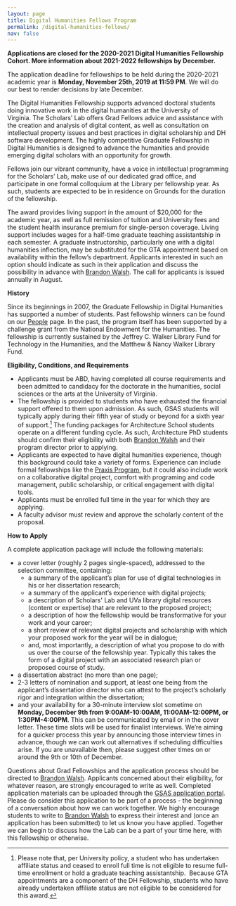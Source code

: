 ```yaml
---
layout: page
title: Digital Humanities Fellows Program
permalink: /digital-humanities-fellows/
nav: false
---
```

**Applications are closed for the 2020-2021 Digital Humanities Fellowship Cohort. More information about 2021-2022 fellowships by December.**

The application deadline for fellowships to be held during the 2020-2021 academic year is **Monday, November 25th, 2019 at 11:59 PM**. We will do our best to render decisions by late December.

The Digital Humanities Fellowship supports advanced doctoral students doing innovative work in the digital humanities at the University of Virginia. The Scholars’ Lab offers Grad Fellows advice and assistance with the creation and analysis of digital content, as well as consultation on intellectual property issues and best practices in digital scholarship and DH software development. The highly competitive Graduate Fellowship in Digital Humanities is designed to advance the humanities and provide emerging digital scholars with an opportunity for growth.

Fellows join our vibrant community, have a voice in intellectual programming for the Scholars’ Lab, make use of our dedicated grad office, and participate in one formal colloquium at the Library per fellowship year. As such, students are expected to be in residence on Grounds for the duration of the fellowship.

The award provides living support in the amount of $20,000 for the academic year, as well as full remission of tuition and University fees and the student health insurance premium for single-person coverage. Living support includes wages for a half-time graduate teaching assistantship in each semester. A graduate instructorship, particularly one with a digital humanities inflection, may be substituted for the GTA appointment based on availability within the fellow’s department. Applicants interested in such an option should indicate as such in their application and discuss the possibility in advance with [Brandon Walsh](mailto:bmw9t@virginia.edu). The call for applicants is issued annually in August.

**History**

Since its beginnings in 2007, the Graduate Fellowship in Digital Humanities has supported a number of students. Past fellowship winners can be found on our [People](/people) page. In the past, the program itself has been supported by a challenge grant from the National Endowment for the Humanities. The fellowship is currently sustained by the Jeffrey C. Walker Library Fund for Technology in the Humanities, and the Matthew & Nancy Walker Library Fund.

**Eligibility, Conditions, and Requirements**

* Applicants must be ABD, having completed all course requirements and been admitted to candidacy for the doctorate in the humanities, social sciences or the arts at the University of Virginia.
* The fellowship is provided to students who have exhausted the financial support offered to them upon admission. As such, GSAS students will typically apply during their fifth year of study or beyond for a sixth year of support.[^1] The funding packages for Architecture School students operate on a different funding cycle. As such, Architecture PhD students should confirm their eligibility with both [Brandon Walsh](mailto:bmw9t@virginia.edu) and their program director prior to applying.
* Applicants are expected to have digital humanities experience, though this background could take a variety of forms. Experience can include formal fellowships like the [Praxis Program](http://praxis.scholarslab.org/), but it could also include work on a collaborative digital project, comfort with programing and code management, public scholarship, or critical engagement with digital tools.
* Applicants must be enrolled full time in the year for which they are applying.
* A faculty advisor must review and approve the scholarly content of the proposal.

**How to Apply**

A complete application package will include the following materials:

* a cover letter (roughly 2 pages single-spaced), addressed to the selection committee, containing:
  * a summary of the applicant’s plan for use of digital technologies in his or her dissertation research;
  * a summary of the applicant’s experience with digital projects;
  * a description of Scholars' Lab and UVa library digital resources (content or expertise) that are relevant to the proposed project;
  * a description of how the fellowship would be transformative for your work and your career;
  * a short review of relevant digital projects and scholarship with which your proposed work for the year will be in dialogue;
  * and, most importantly, a description of what you propose to do with us over the course of the fellowship year. Typically this takes the form of a digital project with an associated research plan or proposed course of study.
* a dissertation abstract (no more than one page);
* 2-3 letters of nomination and support, at least one being from the applicant’s dissertation director who can attest to the project’s scholarly rigor and integration within the dissertation;
* and your availability for a 30-minute interview slot sometime on **Monday, December 9th from 9:00AM-10:00AM, 11:00AM-12:00PM, or 1:30PM-4:00PM**. This can be communicated by email or in the cover letter. These time slots will be used for finalist interviews. We’re aiming for a quicker process this year by announcing those interview times in advance, though we can work out alternatives if scheduling difficulties arise. If you are unavailable then, please suggest other times on or around the 9th or 10th of December.

Questions about Grad Fellowships and the application process should be directed to [Brandon Walsh](mailto:bmw9t@virginia.edu). Applicants concerned about their eligibility, for whatever reason, are strongly encouraged to write as well. Completed application materials can be uploaded through the [GSAS application portal](https://virginia.academicworks.com/opportunities/7412/applications/new). Please do consider this application to be part of a process - the beginning of a conversation about how we can work together. We highly encourage students to write to [Brandon Walsh](mailto:bmw9t@virginia.edu) to express their interest and (once an application has been submitted) to let us know you have applied. Together we can begin to discuss how the Lab can be a part of your time here, with this fellowship or otherwise. 


[^1]: Please note that, per University policy, a student who has undertaken affiliate status and ceased to enroll full time is not eligible to resume full-time enrollment or hold a graduate teaching assistantship.  Because GTA appointments are a component of the DH Fellowship, students who have already undertaken affiliate status are not eligible to be considered for this award.
